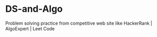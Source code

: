 # DS-and-Algo
Problem solving practice from competitive web site like HackerRank | AlgoExpert | Leet Code
